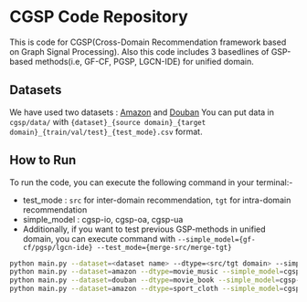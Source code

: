# CGSP Code Repository

This is code for CGSP(Cross-Domain Recommendation framework based on Graph Signal Processing).
Also this code includes 3 basedlines of GSP-based methods(i.e, GF-CF, PGSP, LGCN-IDE) for unified domain.


## Datasets
We have used two datasets : [Amazon](http://jmcauley.ucsd.edu/data/amazon/index_2014.html) and [Douban](https://www.kaggle.com/datasets/fengzhujoey/douban-datasetratingreviewside-information?resource=download)
You can put data in `cgsp/data/` with `{dataset}_{source domain}_{target domain}_{train/val/test}_{test_mode}.csv` format.

## How to Run
To run the code, you can execute the following command in your terminal:-
- test_mode : `src` for inter-domain recommendation, `tgt` for intra-domain recommendation
- simple_model : cgsp-io, cgsp-oa, cgsp-ua
- Additionally, if you want to test previous GSP-methods in unified domain, you can execute command with `--simple_model={gf-cf/pgsp/lgcn-ide} --test_mode={merge-src/merge-tgt}`

```bash
python main.py --dataset=<dataset name> --dtype=<src/tgt domain> --simple_model=<model name> --a=<alpha> --test_mode=<src/tgt>
python main.py --dataset=amazon --dtype=movie_music --simple_model=cgsp-io --a=0.85
python main.py --dataset=douban --dtype=movie_book --simple_model=cgsp-oa --a=0.85
python main.py --dataset=amazon --dtype=sport_cloth --simple_model=cgsp-ua --a=0.85
